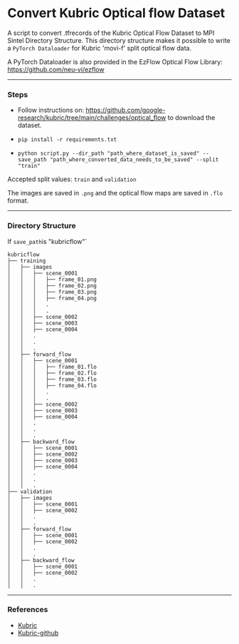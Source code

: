 # Convert Kubric Optical flow Dataset 

A script to convert .tfrecords of the Kubric Optical Flow Dataset to MPI Sintel Directory Structure. This directory structure makes it possible to write a `PyTorch Dataloader` for Kubric 'movi-f' split optical flow data. 

A PyTorch Dataloader is also provided in the EzFlow Optical Flow Library: https://github.com/neu-vi/ezflow   
___

### Steps

- Follow instructions on: https://github.com/google-research/kubric/tree/main/challenges/optical_flow to download the dataset.

- `pip install -r requirements.txt`

- `python script.py --dir_path "path_where_dataset_is_saved" --save_path "path_where_converted_data_needs_to_be_saved" --split "train"`

Accepted split values: `train` and `validation`

The images are saved in `.png` and the optical flow maps are saved in `.flo` format.
___

### Directory Structure

If `save_path`is "kubricflow"`

    kubricflow
    ├── training
    │   ├── images
    │   │   ├── scene_0001
    │   │   │   ├── frame_01.png
    │   │   │   ├── frame_02.png
    │   │   │   ├── frame_03.png
    │   │   │   ├── frame_04.png
    │   │   │   .
    │   │   │   .
    │   │   ├── scene_0002
    │   │   ├── scene_0003
    │   │   ├── scene_0004
    │   │   .
    │   │   .
    │   │   .
    │   ├── forward_flow
    │   │   ├── scene_0001
    │   │   │   ├── frame_01.flo
    │   │   │   ├── frame_02.flo
    │   │   │   ├── frame_03.flo
    │   │   │   ├── frame_04.flo
    │   │   │   .
    │   │   │   .
    │   │   ├── scene_0002
    │   │   ├── scene_0003
    │   │   ├── scene_0004
    │   │   .
    │   │   .
    │   │   .
    │   ├── backward_flow
    │   │   ├── scene_0001
    │   │   ├── scene_0002
    │   │   ├── scene_0003
    │   │   ├── scene_0004
    │   │   .
    │   │   .
    │   │   .
    ├── validation
    │   ├── images
    │   │   ├── scene_0001
    │   │   ├── scene_0002
    │   │   .
    │   │   .
    │   ├── forward_flow
    │   │   ├── scene_0001
    │   │   ├── scene_0002
    │   │   .
    │   │   .
    │   ├── backward_flow
    │   │   ├── scene_0001
    │   │   ├── scene_0002
    │   │   .
    │   │   .




___

### References

- [Kubric](https://arxiv.org/abs/2203.03570)
- [Kubric-github](https://github.com/google-research/kubric)
